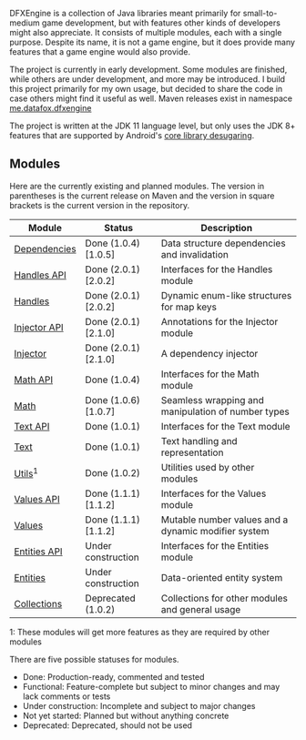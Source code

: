DFXEngine is a collection of Java libraries meant primarily for small-to-medium game 
development, but with features other kinds of developers might also appreciate. It
consists of multiple modules, each with a single purpose. Despite its name, it is not
a game engine, but it does provide many features that a game engine would also provide.

The project is currently in early development. Some modules are finished, while others
are under development, and more may be introduced. I build this project primarily for 
my own usage, but decided to share the code in case others might find it useful as well.
Maven releases exist in namespace 
[me.datafox.dfxengine](https://central.sonatype.com/namespace/me.datafox.dfxengine)

The project is written at the JDK 11 language level, but only uses the JDK 8+ features
that are supported by Android's 
[core library desugaring](https://developer.android.com/studio/write/java8-support).

## Modules

Here are the currently existing and planned modules. The version in parentheses is the current release on Maven and the
version in square brackets is the current version in the repository.

| Module                       | Status                | Description                                         |
|------------------------------|-----------------------|-----------------------------------------------------|
| [Dependencies](dependencies) | Done (1.0.4) \[1.0.5] | Data structure dependencies and invalidation        |
| [Handles API](handles-api)   | Done (2.0.1) \[2.0.2] | Interfaces for the Handles module                   |
| [Handles](handles)           | Done (2.0.1) \[2.0.2] | Dynamic enum-like structures for map keys           |
| [Injector API](injector-api) | Done (2.0.1) \[2.1.0] | Annotations for the Injector module                 |
| [Injector](injector)         | Done (2.0.1) \[2.1.0] | A dependency injector                               |
| [Math API](math-api)         | Done (1.0.4)          | Interfaces for the Math module                      |
| [Math](math)                 | Done (1.0.6) \[1.0.7] | Seamless wrapping and manipulation of number types  |
| [Text API](text-api)         | Done (1.0.1)          | Interfaces for the Text module                      |
| [Text](text)                 | Done (1.0.1)          | Text handling and representation                    |
| [Utils](utils)<sup>1</sup>   | Done (1.0.2)          | Utilities used by other modules                     |
| [Values API](values-api)     | Done (1.1.1) \[1.1.2] | Interfaces for the Values module                    |
| [Values](values)             | Done (1.1.1) \[1.1.2] | Mutable number values and a dynamic modifier system |
| [Entities API](entities-api) | Under construction    | Interfaces for the Entities module                  |
| [Entities](entities)         | Under construction    | Data-oriented entity system                         |
| [Collections](collections)   | Deprecated (1.0.2)    | Collections for other modules and general usage     |

1: These modules will get more features as they are required by other modules

There are five possible statuses for modules.

 - Done: Production-ready, commented and tested
 - Functional: Feature-complete but subject to minor changes and may lack comments or tests
 - Under construction: Incomplete and subject to major changes
 - Not yet started: Planned but without anything concrete
 - Deprecated: Deprecated, should not be used
